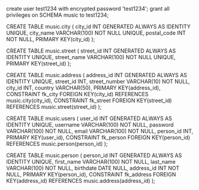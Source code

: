 create user test1234 with encrypted password 'test1234';
grant all privileges on SCHEMA music to test1234;

CREATE TABLE music.city (
city_id				INT				GENERATED ALWAYS AS IDENTITY		UNIQUE,
city_name			VARCHAR(100)	NOT NULL		UNIQUE,
postal_code 		INT 			NOT NULL,
PRIMARY KEY(city_id)
);

CREATE TABLE music.street (
street_id			INT				GENERATED ALWAYS AS IDENTITY		UNIQUE,
street_name			VARCHAR(100)	NOT NULL		UNIQUE,
PRIMARY KEY(street_id)
);

CREATE TABLE music.address (
address_id			INT				GENERATED ALWAYS AS IDENTITY		UNIQUE,
street_id			INT,
street_number		VARCHAR(10)		NOT NULL,
city_id				INT,
country				VARCHAR(50),
PRIMARY KEY(address_id),
CONSTRAINT fk_city
FOREIGN KEY(city_id)
REFERENCES music.city(city_id),
CONSTRAINT fk_street
FOREIGN KEY(street_id)
REFERENCES music.street(street_id)
);

CREATE TABLE music.users (
user_id				INT				GENERATED ALWAYS AS IDENTITY		UNIQUE,
username			VARCHAR(100)	NOT NULL,
password			VARCHAR(100)	NOT NULL,
email				VARCHAR(100)	NOT NULL,
person_id			INT,
PRIMARY KEY(user_id),
CONSTRAINT fk_person
FOREIGN KEY(person_id)
REFERENCES music.person(person_id)
);

CREATE TABLE music.person (
person_id			INT				GENERATED ALWAYS AS IDENTITY		UNIQUE,
first_name			VARCHAR(100)	NOT NULL,
last_name 			VARCHAR(100) 	NOT NULL,
birthdate			DATE			NULL,
address_id			INT				NOT NULL,
PRIMARY KEY(person_id),
CONSTRAINT fk_address
FOREIGN KEY(address_id)
REFERENCES music.address(address_id)
);